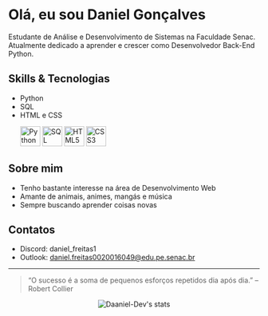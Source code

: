 # Olá, eu sou Daniel Gonçalves

Estudante de Análise e Desenvolvimento de Sistemas na Faculdade Senac.
Atualmente dedicado a aprender e crescer como Desenvolvedor Back-End Python.

## Skills & Tecnologias
- Python 
- SQL
- HTML e CSS
  <p align="left">
  <img src="https://cdn.jsdelivr.net/gh/devicons/devicon/icons/python/python-original.svg" width="40" height="40" alt="Python"/>
  <img src="https://cdn.jsdelivr.net/gh/devicons/devicon/icons/mysql/mysql-original.svg" width="40" height="40" alt="SQL"/>
  <img src="https://cdn.jsdelivr.net/gh/devicons/devicon/icons/html5/html5-original.svg" width="40" height="40" alt="HTML5"/>
  <img src="https://cdn.jsdelivr.net/gh/devicons/devicon/icons/css3/css3-original.svg" width="40" height="40" alt="CSS3"/>
</p>

## Sobre mim
- Tenho bastante interesse na área de Desenvolvimento Web
- Amante de animais, animes, mangás e música
- Sempre buscando aprender coisas novas 

## Contatos
- Discord: daniel_freitas1
- Outlook: daniel.freitas0020016049@edu.pe.senac.br

---

> “O sucesso é a soma de pequenos esforços repetidos dia após dia.” – Robert Collier

<div align="center">
  <img src="https://github-readme-stats.vercel.app/api?username=Daaniel-Dev&show_icons=true&theme=radical" alt="Daaniel-Dev's stats" />
</div>
